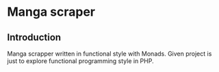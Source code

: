 # Manga scraper
## Introduction
Manga scrapper written in functional style with Monads.
Given project is just to explore functional programming style in PHP.

